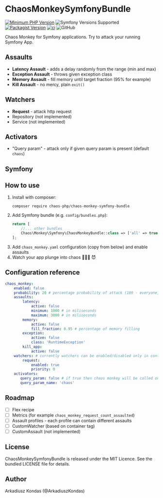 # ChaosMonkeySymfonyBundle

[![Minimum PHP Version](https://img.shields.io/badge/php-%5E8.1-8892BF.svg)](https://php.net/)
![Symfony Versions Supported](https://img.shields.io/badge/symfony-%5E6.4%20%7C%7C%20%5E7.0-green)
[![Packagist Version](https://img.shields.io/packagist/v/chaos-php/chaos-monkey-symfony-bundle)](https://packagist.org/packages/chaos-php/chaos-monkey-symfony-bundle)
[![ci](https://github.com/chaos-php/chaos-monkey-symfony-bundle/actions/workflows/ci.yml/badge.svg?branch=master)](https://github.com/chaos-php/chaos-monkey-symfony-bundle/actions/workflows/ci.yml)
![GitHub](https://img.shields.io/github/license/chaos-php/chaos-monkey-symfony-bundle)

Chaos Monkey for Symfony applications. Try to attack your running Symfony App.

## Assaults

 - **Latency Assault** - adds a delay randomly from the range (min and max)
 - **Exception Assault** - throws given exception class
 - **Memory Assault** - fill memory until target fraction (95% for example) 
 - **Kill Assault** - no mercy, plain `exit()`

## Watchers

 - **Request** - attack http request
 - Repository (not implemented)
 - Service (not implemented)

## Activators

 - "Query param" - attack only if given query param is present (default `chaos`)

## Symfony 

## How to use

1. Install with composer:
    ```bash
    composer require chaos-php/chaos-monkey-symfony-bundle
    ```
2. Add Symfony bundle (e.g. `config/bundles.php`):
    ```php 
    return [
        //... other bundles
        Chaos\Monkey\Symfony\ChaosMonkeyBundle::class => ['all' => true],
    ];
    ```
3. Add `chaos_monkey.yaml` configuration (copy from below) and enable assaults
4. Watch your app plunge into chaos 🙈🙊🙉 😈

## Configuration reference

```yml
chaos_monkey:
    enabled: false
    probability: 20 # percentage probability of attack (100 - everyone, 0 - none)
    assaults:
        latency:
            active: false
            minimum: 1000 # in miliseconds
            maximum: 3000 # in miliseconds
        memory:
            active: false
            fill_fraction: 0.95 # percentage of memory filling
        exception:
            active: false
            class: 'RuntimeException'
        kill_app:
            active: false
    watchers: # currently watchers can be enabled/disabled only in container compile time
        request:
            enabled: true
            priority: 0
    activators:
       query_param: false # if true then chaos monkey will be called only if given query param exist (with any value)
       query_param_name: 'chaos'
```

## Roadmap
 - [ ] Flex recipe
 - [ ] Metrics (for example `chaos_monkey_request_count_assaulted`)
 - [ ] Assault profiles - each profile can contain different assaults
 - [ ] CustomWatcher (based on container tag)
 - [ ] CustomAssault (not implemented)

## License

ChaosMonkeySymfonyBundle is released under the MIT Licence. See the bundled LICENSE file for details.

## Author

Arkadiusz Kondas (@ArkadiuszKondas)
